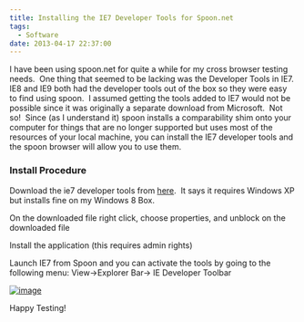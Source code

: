 ```yaml
---
title: Installing the IE7 Developer Tools for Spoon.net
tags:
  - Software
date: 2013-04-17 22:37:00
---
```


I have been using spoon.net for quite a while for my cross browser testing needs.&nbsp; One thing that seemed to be lacking was the Developer Tools in IE7.&nbsp; IE8 and IE9 both had the developer tools out of the box so they were easy to find using spoon.&nbsp; I assumed getting the tools added to IE7 would not be possible since it was originally a separate download from Microsoft.&nbsp; Not so!&nbsp; Since (as I understand it) spoon installs a comparability shim onto your computer for things that are no longer supported but uses most of the resources of your local machine, you can install the IE7 developer tools and the spoon browser will allow you to use them.&nbsp;

### Install Procedure

Download the ie7 developer tools from [here](http://www.microsoft.com/en-us/download/details.aspx?id=18359).&nbsp; It says it requires Windows XP but installs fine on my Windows 8 Box.

On the downloaded file right click, choose properties, and unblock on the downloaded file

Install the application (this requires admin rights)

Launch IE7 from Spoon and you can activate the tools by going to the following menu: View-&gt;Explorer Bar-&gt; IE Developer Toolbar

[![image](http://www.michaelware.net/image.axd?picture=image_thumb_2.png "image")](http://www.michaelware.net/image.axd?picture=image_2.png)

Happy Testing!